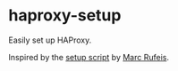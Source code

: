 # haproxy-setup
Easily set up HAProxy.

Inspired by the [setup script](https://github.com/itmr-dev/proxyssl) by [Marc Rufeis](https://github.com/craftycram).
